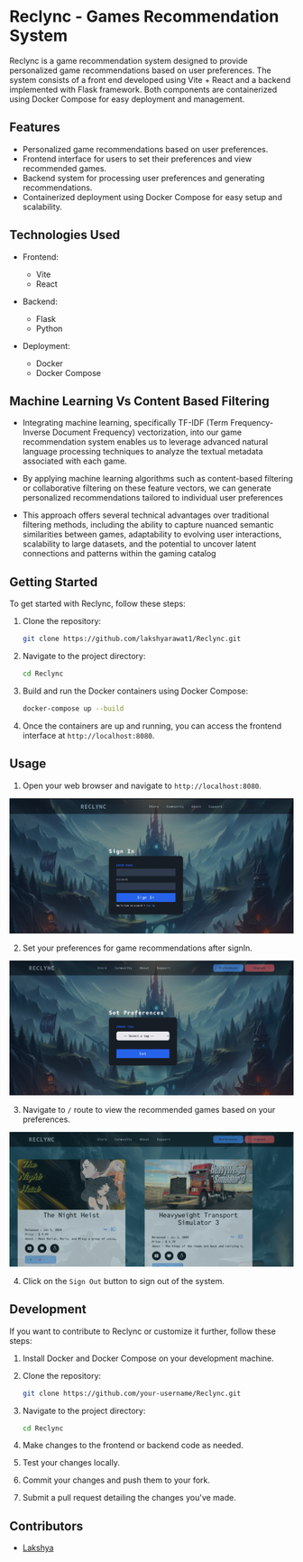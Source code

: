 # Reclync - Games Recommendation System

Reclync is a game recommendation system designed to provide personalized game recommendations based on user preferences. The system consists of a front end developed using Vite + React and a backend implemented with Flask framework. Both components are containerized using Docker Compose for easy deployment and management.

## Features

- Personalized game recommendations based on user preferences.
- Frontend interface for users to set their preferences and view recommended games.
- Backend system for processing user preferences and generating recommendations.
- Containerized deployment using Docker Compose for easy setup and scalability.

## Technologies Used

- Frontend:
  - Vite
  - React
- Backend:

  - Flask
  - Python

- Deployment:
  - Docker
  - Docker Compose

## Machine Learning Vs Content Based Filtering

- Integrating machine learning, specifically TF-IDF (Term Frequency-Inverse Document Frequency) vectorization, into our game recommendation system enables us to leverage advanced natural language processing techniques to analyze the textual metadata associated with each game.

- By applying machine learning algorithms such as content-based filtering or collaborative filtering on these feature vectors, we can generate personalized recommendations tailored to individual user preferences

- This approach offers several technical advantages over traditional filtering methods, including the ability to capture nuanced semantic similarities between games, adaptability to evolving user interactions, scalability to large datasets, and the potential to uncover latent connections and patterns within the gaming catalog

## Getting Started

To get started with Reclync, follow these steps:

1. Clone the repository:

   ```bash
   git clone https://github.com/lakshyarawat1/Reclync.git
   ```

2. Navigate to the project directory:

   ```bash
   cd Reclync
   ```

3. Build and run the Docker containers using Docker Compose:

   ```bash
   docker-compose up --build
   ```

4. Once the containers are up and running, you can access the frontend interface at `http://localhost:8080`.

## Usage

1. Open your web browser and navigate to `http://localhost:8080`.

![image](/assets/signIn.png)

2. Set your preferences for game recommendations after signIn.

![image](/assets/preferences.png)

3. Navigate to `/` route to view the recommended games based on your preferences.

![image](/assets/image.png)

4. Click on the `Sign Out` button to sign out of the system.

## Development

If you want to contribute to Reclync or customize it further, follow these steps:

1. Install Docker and Docker Compose on your development machine.
2. Clone the repository:

   ```bash
   git clone https://github.com/your-username/Reclync.git
   ```

3. Navigate to the project directory:

   ```bash
   cd Reclync
   ```

4. Make changes to the frontend or backend code as needed.
5. Test your changes locally.
6. Commit your changes and push them to your fork.
7. Submit a pull request detailing the changes you've made.

## Contributors

- [Lakshya](https://github.com/lakshyarawat1)
